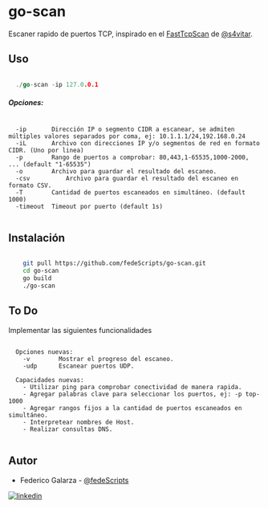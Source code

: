 # go-scan
Escaner rapido de puertos TCP, inspirado en el [FastTcpScan](https://s4vitar.github.io/fasttcpscan-go/#) de [@s4vitar](https://github.com/s4vitar).

## Uso
```go

  ./go-scan -ip 127.0.0.1 


```

##### Opciones:
```

  -ip		Dirección IP o segmento CIDR a escanear, se admiten múltiples valores separados por coma, ej: 10.1.1.1/24,192.168.0.24
  -iL		Archivo con direcciones IP y/o segmentos de red en formato CIDR. (Uno por linea)
  -p		Rango de puertos a comprobar: 80,443,1-65535,1000-2000, ... (default "1-65535")
  -o		Archivo para guardar el resultado del escaneo.
  -csv          Archivo para guardar el resultado del escaneo en formato CSV.
  -T		Cantidad de puertos escaneados en simultáneo. (default 1000)
  -timeout	Timeout por puerto (default 1s)


```

## Instalación


```bash

    git pull https://github.com/fedeScripts/go-scan.git
    cd go-scan
    go build
    ./go-scan


```

## To Do
Implementar las siguientes funcionalidades
```
  
  Opciones nuevas:
    -v        Mostrar el progreso del escaneo.
    -udp      Escanear puertos UDP.

  Capacidades nuevas:
    - Utilizar ping para comprobar conectividad de manera rapida.
    - Agregar palabras clave para seleccionar los puertos, ej: -p top-1000
    - Agregar rangos fijos a la cantidad de puertos escaneados en simultáneo.
    - Interpretear nombres de Host.
    - Realizar consultas DNS.


```

## Autor
- Federico Galarza  - [@fedeScripts](https://github.com/fedeScripts) 

[![linkedin](https://img.shields.io/badge/linkedin-0A66C2?style=for-the-badge&logo=linkedin&logoColor=white)](https://www.linkedin.com/in/federico-galarza)

